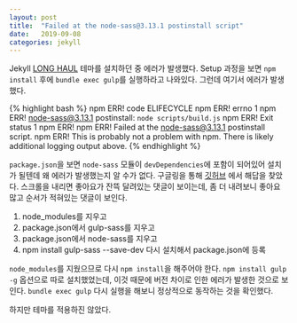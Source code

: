 ```yaml
---
layout: post
title:  "Failed at the node-sass@3.13.1 postinstall script"
date:   2019-09-08
categories: jekyll
---
```


Jekyll [LONG HAUL][long-haul] 테마를 설치하던 중 에러가 발생했다.
Setup 과정을 보면 `npm install` 후에 `bundle exec gulp`를 실행하라고 나와있다.
그런데 여기서 에러가 발생했다.

{% highlight bash %}
npm ERR! code ELIFECYCLE
npm ERR! errno 1
npm ERR! node-sass@3.13.1 postinstall: `node scripts/build.js`
npm ERR! Exit status 1
npm ERR!
npm ERR! Failed at the node-sass@3.13.1 postinstall script.
npm ERR! This is probably not a problem with npm. There is likely additional logging output above.
{% endhighlight %}

`package.json`을 보면 `node-sass` 모듈이 `devDependencies`에 포함이 되어있어 설치가 될텐데 왜 에러가 발생했는지 알 수가 없다.
구글링을 통해 [깃허브][github-link] 에서 해답을 찾았다.
스크롤을 내리면 좋아요가 잔뜩 달려있는 댓글이 보이는데,
좀 더 내려보니 좋아요 많고 순서가 적혀있는 댓글이 보인다.
1. node_modules를 지우고
2. package.json에서 gulp-sass를 지우고
3. package.json에서 node-sass를 지우고
4. npm install gulp-sass --save-dev 다시 설치해서 package.json에 등록

`node_modules`를 지웠으므로 다시 `npm install`을 해주어야 한다.
`npm install gulp -g` 옵션으로 따로 설치했었는데, 이것 때문에 버전 차이로 인한 에러가 발생한 것으로 보인다.
 `bundle exec gulp` 다시 실행을 해보니 정상적으로 동작하는 것을 확인했다.

하지만 테마를 적용하진 않았다.

[long-haul]: https://brianmaierjr.com/long-haul/
[github-link]: https://github.com/codecombat/codecombat/issues/4430
